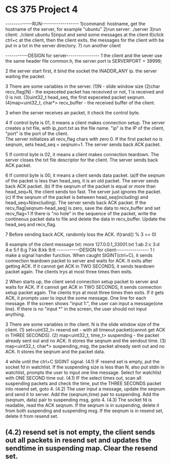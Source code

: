 # CS 375 Project 4

-------------RUN------------------
1)command: hostname, get the hostname of the server, for example "ubuntu"
2)run server:  ./server
3)run client: ./client ubuntu
5)input and send some messages at the client
6)click ctrl+c at the client, then the client exits.
the messages for the client with be put in a txt in the server directory.
7) run another client

-----------DESIGN for server----------------
1 the client and the sever use the same header file common.h,
  the server port is SERVERPORT = 39999; 

2 the server start first, it bind the socket the INADDR_ANY ip.
  the server waiting the packet.

3 There are some variables in the server.
  (1)N - slide window size
  (2)char recv_flag[N] - the expeceted packet has recevived or not, 1 is received and 0 is not.
  (3)uint32_t head_seq, the first expeceted packet seqnum.
  (4)map<uint32_t, char*> recv_buffer - the received buffer of the client.
  
3 when the server receives an packet, it check the control byte.

4 If control byte is 01, it means a client makes connection setup.
  The server creates a txt file, with ip_port.txt as the file name. 
  "ip" is the IP of the client, "port" is the port of the client.  
  The server initializes all recv_flag chars with zero 0.
  If the first packet no is seqnum, sets head_seq = seqnum+1. 
  The server sends back ACK packet.

5 If control byte is 02, it means a client makes connection teardown.
  The server closes the txt file descriptor for the client. 
  The server sends back ACK packet.

6 If control byte is 00, it means a client sends data packet.
  (a)If the seqnum of the packet is less than head_seq, it is an old packet.
  The server sends back ACK packet. 
  (b) If the seqnum of the packet is equal or more than head_seq+N, the client sends too fast.
    The server just ignores the packet.
  (c) If the seqnum of the packet is between head_seq(including) and head_seq+N(excluding).
  The server sends back ACK packet. 
       If the recv_flag[seqnum-head_seq] is zero, save the data to recv_buffer and set recv_flag=1
       If there is "no hole" in the sequence of the packet, write the contineous packet data to file and delete the data in recv_buffer.
       Update the head_seq and recv_flag.   

7 Before sending back ACK,  randomly loss the ACK. if(rand() % 3 == 0) 
 
8 example of the client message txt:
more 127.0.0.1_33001.txt
1:ab
2:c
3:d
4:e
5:f
6:g
7:kk
8:kk
9:tt
 -----------DESIGN for client---------------- 
1 I make a signal handler function. 
  When caught SIGINT(ctrl+C), it sends connection teardown packet to server and waits for ACK.
  It exits after getting ACK.
  If it cannot get ACK in TWO SECONDS, it sends teardown packet again. 
  The clients trys at most three times then exits.

2 When starts up, the client send connection setup packet to server and waits for ACK.
  If it cannot get ACK in TWO SECONDS, it sends connection setup packet again. 
  The clients trys at most three times then exits.
  If it gets ACK, it prompts user to input the some message. One line for each message.
  If the screen shows "input 1:", the user can input a message(one line).
  If there is no "input *" in the screen, the user should not input anything.
  
3 There are some variables in the client.
   N is the slide window size of the client.
  (1) set<uint32_t> resend set - with all timeout packet(cannot get ACK in THREE SECONDS).
  (2) map<uint32_t, time_t> suspending - the packet already sent out and no ACK. 
         It stores the seqnum and the sendout time. 
  (3) map<uint32_t, char*> suspending_msg, the packet already sent out and no ACK. 
        It stores the seqnum and the packet data.   

4 while until the ctrl+C SIGINT signal.
  (4.1) IF resend set is empty, put the socket fd in watchlist.
        If the suspending size is less than N, also put stdin in watchlist, prompts the user to input one line message.
	Select for watchlist with ONE SECOND time out.
	(4.1) IF the select times out, scan all suspending packets and check the time, 
	      put the THREE SECONDS packet into resend set, goto 4.
        (4.2) The user input a message, update the seqnum and send it to server. 
              Add the (seqnum,time) pair to suspending.
	      Add the (seqnum, data) pair to suspending msg, goto 4.
	(4.3) The socket fd is readable, read the ACK seqnum.
	      If the seqnum is in suspending, delete it from both suspending and suspending msg.
	      If the seqnum is in resend set, delete it from resend set.
	
  (4.2) resend set is not empty, the client sends out all packets in resend set and updates the sendtime in suspending map.
         Clear the resend set.
---------------                          

